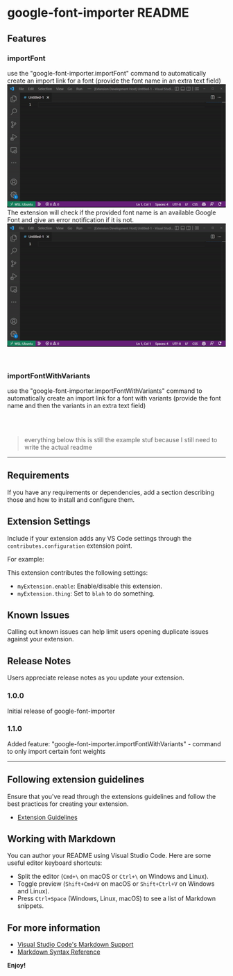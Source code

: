 # google-font-importer README

## Features

### importFont

use the "google-font-importer.importFont" command to automatically create an import link for a font (provide the font name in an extra text field)
<br>
![Feature preview for my new feature where you can use a text field to give a specific font name that the import link will automatically be generated for](media/featurePreview.gif)
<br>
The extension will check if the provided font name is an available Google Font and give an error notification if it is not.
<br>
![Feature preview for the feature that checks if the entered font is an available Google Font](media/featurePreview2.gif)

<br>

### importFontWithVariants

use the "google-font-importer.importFontWithVariants" command to automatically create an import link for a font with variants (provide the font name and then the variants in an extra text field)

<br>
<br>

> everything below this is still the example stuf because I still need to write the actual readme

---

## Requirements

If you have any requirements or dependencies, add a section describing those and how to install and configure them.

## Extension Settings

Include if your extension adds any VS Code settings through the `contributes.configuration` extension point.

For example:

This extension contributes the following settings:

- `myExtension.enable`: Enable/disable this extension.
- `myExtension.thing`: Set to `blah` to do something.

## Known Issues

Calling out known issues can help limit users opening duplicate issues against your extension.

## Release Notes

Users appreciate release notes as you update your extension.

### 1.0.0

Initial release of google-font-importer

### 1.1.0

Added feature: "google-font-importer.importFontWithVariants" - command to only import certain font weights

---

## Following extension guidelines

Ensure that you've read through the extensions guidelines and follow the best practices for creating your extension.

- [Extension Guidelines](https://code.visualstudio.com/api/references/extension-guidelines)

## Working with Markdown

You can author your README using Visual Studio Code. Here are some useful editor keyboard shortcuts:

- Split the editor (`Cmd+\` on macOS or `Ctrl+\` on Windows and Linux).
- Toggle preview (`Shift+Cmd+V` on macOS or `Shift+Ctrl+V` on Windows and Linux).
- Press `Ctrl+Space` (Windows, Linux, macOS) to see a list of Markdown snippets.

## For more information

- [Visual Studio Code's Markdown Support](http://code.visualstudio.com/docs/languages/markdown)
- [Markdown Syntax Reference](https://help.github.com/articles/markdown-basics/)

**Enjoy!**

